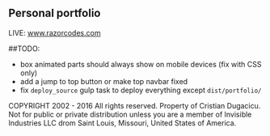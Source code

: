 ## Personal portfolio

LIVE: www.razorcodes.com

##TODO: 
* box animated parts should always show on mobile devices (fix with CSS only)
* add a jump to top button or make top navbar fixed
* fix `deploy_source` gulp task to deploy everything except `dist/portfolio/`


COPYRIGHT 2002 - 2016 All rights reserved. Property of Cristian Dugacicu. Not for public or private distribution unless you are a member of Invisible Industries LLC drom Saint Louis, Missouri, United States of America.
